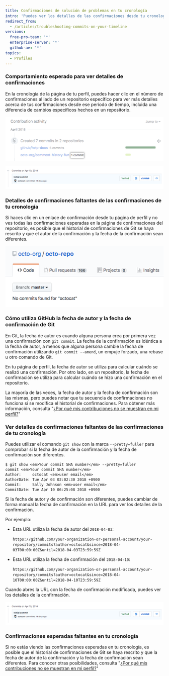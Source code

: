 ```yaml
---
title: Confirmaciones de solución de problemas en tu cronología
intro: 'Puedes ver los detalles de las confirmaciones desde tu cronología del perfil. Si no ves las confirmaciones que esperas en tu perfil o no puedes encontrar los detalles de confirmaciones desde la página de tu perfil, puede que sean diferentes la fecha de la confirmación y el autor de la confirmación.'
redirect_from:
  - /articles/troubleshooting-commits-on-your-timeline
versions:
  free-pro-team: '*'
  enterprise-server: '*'
  github-ae: '*'
topics:
  - Profiles
---
```


### Comportamiento esperado para ver detalles de confirmaciones

En la cronología de la página de tu perfil, puedes hacer clic en el número de confirmaciones al lado de un repositorio específico para ver más detalles acerca de tus confirmaciones desde ese período de tiempo, incluida una diferencia de cambios específicos hechos en un repositorio.

![Enlace de confirmación en la cronología del perfil](/assets/images/help/profile/commit-link-on-profile-timeline.png)

![Detalles de confirmaciones](/assets/images/help/commits/commit-details.png)

### Detalles de confirmaciones faltantes de las confirmaciones de tu cronología

Si haces clic en un enlace de confirmación desde tu página de perfil y no ves todas las confirmaciones esperadas en la página de confirmaciones del repositorio, es posible que el historial de confirmaciones de Git se haya rescrito y que el autor de la confirmación y la fecha de la confirmación sean diferentes.

![Página del repositorio con el mensaje que dice "no commits found for octocat" (no se encontraron confirmaciones para octocat)](/assets/images/help/repository/no-commits-found.png)

### Cómo utiliza GitHub la fecha de autor y la fecha de confirmación de Git

En Git, la fecha de autor es cuando alguna persona crea por primera vez una confirmación con `git commit`. La fecha de la confirmación es idéntica a la fecha de autor, a menos que alguna persona cambie la fecha de confirmación utilizando `git commit --amend`, un empuje forzado, una rebase u otro comando de Git.

En tu página de perfil, la fecha de autor se utiliza para calcular cuándo se realizó una confirmación. Por otro lado, en un repositorio, la fecha de confirmación se utiliza para calcular cuándo se hizo una confirmación en el repositorio.

La mayoría de las veces, la fecha de autor y la fecha de confirmación son las mismas, pero puedes notar que tu secuencia de confirmaciones no funciona si se modifica el historial de confirmaciones. Para obtener más información, consulta "[¿Por qué mis contribuciones no se muestran en mi perfil?](/articles/why-are-my-contributions-not-showing-up-on-my-profile)"

### Ver detalles de confirmaciones faltantes de las confirmaciones de tu cronología

Puedes utilizar el comando `git show` con la marca `--pretty=fuller` para comprobar si la fecha de autor de la confirmación y la fecha de confirmación son diferentes.

```shell
$ git show <em>Your commit SHA number</em> --pretty=fuller
commit <em>Your commit SHA number</em>
Author:     octocat <em>user email</em>
AuthorDate: Tue Apr 03 02:02:30 2018 +0900
Commit:     Sally Johnson <em>user email</em>
CommitDate: Tue Apr 10 06:25:08 2018 +0900
```

Si la fecha de autor y de confirmación son diferentes, puedes cambiar de forma manual la fecha de confirmación en la URL para ver los detalles de la confirmación.

Por ejemplo:
- Esta URL utiliza la fecha de autor del `2018-04-03`:

  `https://github.com/your-organization-or-personal-account/your-repository/commits?author=octocat&since=2018-04-03T00:00:00Z&until=2018-04-03T23:59:59Z`
- Esta URL utiliza la fecha de confirmación del `2018-04-10`:

  `https://github.com/your-organization-or-personal-account/your-repository/commits?author=octocat&since=2018-04-10T00:00:00Z&until=2018-04-10T23:59:59Z`

Cuando abres la URL con la fecha de confirmación modificada, puedes ver los detalles de la confirmación.

![Detalles de confirmaciones](/assets/images/help/commits/commit-details.png)

### Confirmaciones esperadas faltantes en tu cronología

Si no estás viendo las confirmaciones esperadas en tu cronología, es posible que el historial de confirmaciones de Git se haya rescrito y que la fecha de autor de la confirmación y la fecha de confirmación sean diferentes. Para conocer otras posibilidades, consulta "[¿Por qué mis contribuciones no se muestran en mi perfil?](/articles/why-are-my-contributions-not-showing-up-on-my-profile)"
